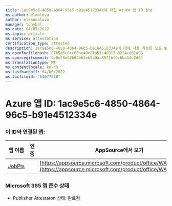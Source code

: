 ```yaml
---
title: 1ac9e5c6-4850-4864-96c5-b91e4512334e에 대한 Azure 앱 ID 정보
ms.author: elmalova
author: elenamalova
manager: tonybal
ms.date: 04/05/2022
ms.topic: article
ms.service: attestation
certification_type: attested
description: 1ac9e5c6-4850-4864-96c5-b91e4512334e에 대해 사용 가능한 모든 보안 및 규정 준수 정보입니다.
ms.openlocfilehash: 87b5a6c6ec66ae49e2fa51c40913b8224cd61a08
ms.sourcegitcommit: 4e8ef8e62b64b63eb9a9aa8971bf0c6ba14c2d03
ms.translationtype: MT
ms.contentlocale: ko-KR
ms.lasthandoff: 04/06/2022
ms.locfileid: "64677528"
---
```

# <a name="azure-app-id-1ac9e5c6-4850-4864-96c5-b91e4512334e"></a>Azure 앱 ID: 1ac9e5c6-4850-4864-96c5-b91e4512334e


### <a name="apps-associated-with-this-id"></a>이 ID와 연결된 앱:
| **앱 이름** | **인증** | **AppSource에서 보기** |
|--------------|---------------|-----------------------|
| [JobPts](../forward/WA200001849.md) |  | [https://appsource.microsoft.com/product/office/WA200001849](https://appsource.microsoft.com/product/office/WA200001849) |

### <a name="microsoft-365-app-compliance-status"></a>Microsoft 365 앱 준수 상태
- Publisher Attestaton 상태: 완료됨
